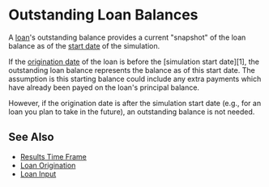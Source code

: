 # Outstanding Loan Balances

A [loan][loan]'s outstanding balance provides a current "snapshot" of the loan balance as 
of the [start date][resultsTimeFrame] of the simulation. 

If the [origination date][loanOrig] of the loan 
is before the [simulation start date][1], the outstanding loan balance represents
the balance as of this start date. The assumption is this starting balance could 
include any extra payments which have already been payed on the loan's principal balance.

However, if the origination date is 
after the simulation start date (e.g., for an loan you plan to take in the future), 
an outstanding balance is not needed.

## See Also

* [Results Time Frame][resultsTimeFrame]
* [Loan Origination][loanOrig]
* [Loan Input][loan]

[resultsTimeFrame]:resultsTimeFrame.html
[loan]:loan.html
[loanOrig]:loanOrig.html
